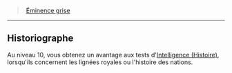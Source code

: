 ﻿---
!GenericItem
Name: Historiographe
Id: wizard_eminence_hd.md#historiographe
ParentLink: wizard_eminence_hd.md#Éminence-grise
ParentName: Éminence grise
NameLevel: 2
Attributes: {}
AttributesDictionary: >+
  {}

---
> [Éminence grise](hd_wizard_eminence.md)

---

## Historiographe

Au niveau 10, vous obtenez un avantage aux tests d'[Intelligence (Histoire)](hd_abilities_intelligence_histoire.md), lorsqu'ils concernent les lignées royales ou l'histoire des nations.

